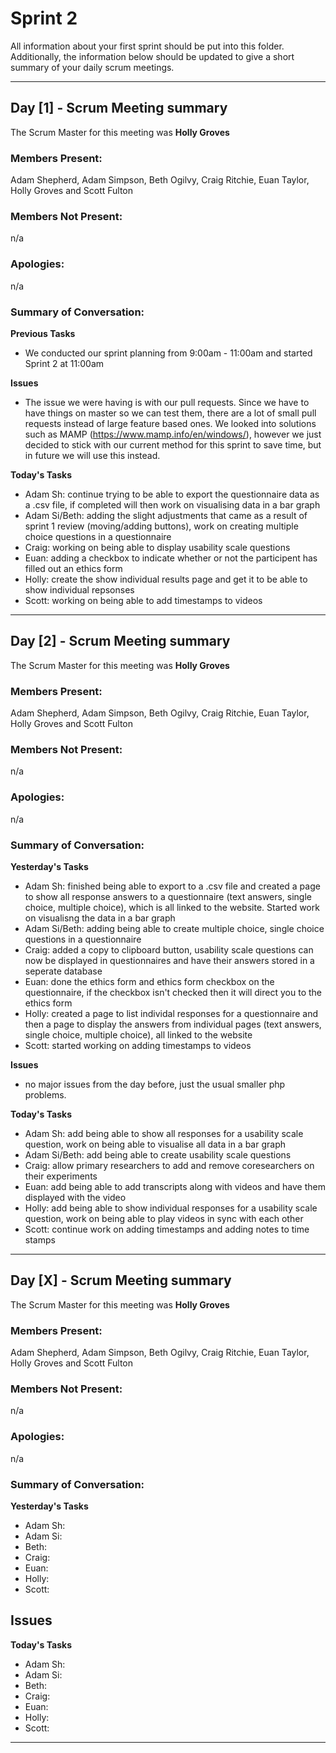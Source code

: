 # Sprint 2

All information about your first sprint should be put into this folder. Additionally, the information below should be updated to give a short summary of your daily scrum meetings.

---

## Day [1] - Scrum Meeting summary
The Scrum Master for this meeting was **Holly Groves**

### Members Present:
Adam Shepherd, Adam Simpson, Beth Ogilvy, Craig Ritchie, Euan Taylor, Holly Groves and Scott Fulton

### Members Not Present:
n/a

### Apologies:
n/a

### Summary of Conversation:
**Previous Tasks**
- We conducted our sprint planning from 9:00am - 11:00am and started Sprint 2 at 11:00am

**Issues**
- The issue we were having is with our pull requests. Since we have to have things on master so we can test them, there are a lot of small pull requests instead of large feature based ones. We looked into solutions such as MAMP (https://www.mamp.info/en/windows/), however we just decided to stick with our current method for this sprint to save time, but in future we will use this instead.

**Today's Tasks**
- Adam Sh: continue trying to be able to export the questionnaire data as a .csv file, if completed will then work on visualising data in a bar graph
- Adam Si/Beth: adding the slight adjustments that came as a result of sprint 1 review (moving/adding buttons), work on creating multiple choice questions in a questionnaire
- Craig: working on being able to display usability scale questions
- Euan: adding a checkbox to indicate whether or not the participent has filled out an ethics form
- Holly: create the show individual results page and get it to be able to show individual repsonses
- Scott: working on being able to add timestamps to videos


---

## Day [2] - Scrum Meeting summary
The Scrum Master for this meeting was **Holly Groves**

### Members Present:
Adam Shepherd, Adam Simpson, Beth Ogilvy, Craig Ritchie, Euan Taylor, Holly Groves and Scott Fulton

### Members Not Present:
n/a

### Apologies:
n/a

### Summary of Conversation:
**Yesterday's Tasks**
- Adam Sh: finished being able to export to a .csv file and created a page to show all response answers to a questionnaire (text answers, single choice, multiple choice), which is all linked to the website. Started work on visualisng the data in a bar graph
- Adam Si/Beth: adding being able to create multiple choice, single choice questions in a questionnaire
- Craig: added a copy to clipboard button, usability scale questions can now be displayed in questionnaires and have their answers stored in a seperate database
- Euan: done the ethics form and ethics form checkbox on the questionnaire, if the checkbox isn't checked then it will direct you to the ethics form
- Holly: created a page to list individal responses for a questionnaire and then a page to display the answers from individual pages (text answers, single choice, multiple choice), all linked to the website
- Scott: started working on adding timestamps to videos

**Issues**
- no major issues from the day before, just the usual smaller php problems.

**Today's Tasks**
- Adam Sh: add being able to show all responses for a usability scale question, work on being able to visualise all data in a bar graph
- Adam Si/Beth: add being able to create usability scale questions
- Craig: allow primary researchers to add and remove coresearchers on their experiments
- Euan: add being able to add transcripts along with videos and have them displayed with the video
- Holly: add being able to show individual responses for a usability scale question, work on being able to play videos in sync with each other
- Scott: continue work on adding timestamps and adding notes to time stamps


---

## Day [X] - Scrum Meeting summary
The Scrum Master for this meeting was **Holly Groves**

### Members Present:
Adam Shepherd, Adam Simpson, Beth Ogilvy, Craig Ritchie, Euan Taylor, Holly Groves and Scott Fulton

### Members Not Present:
n/a

### Apologies:
n/a

### Summary of Conversation:
**Yesterday's Tasks**
- Adam Sh:
- Adam Si:
- Beth:
- Craig:
- Euan:
- Holly:
- Scott: 

**Issues**
- 

**Today's Tasks**
- Adam Sh:
- Adam Si:
- Beth:
- Craig:
- Euan:
- Holly:
- Scott: 

---
